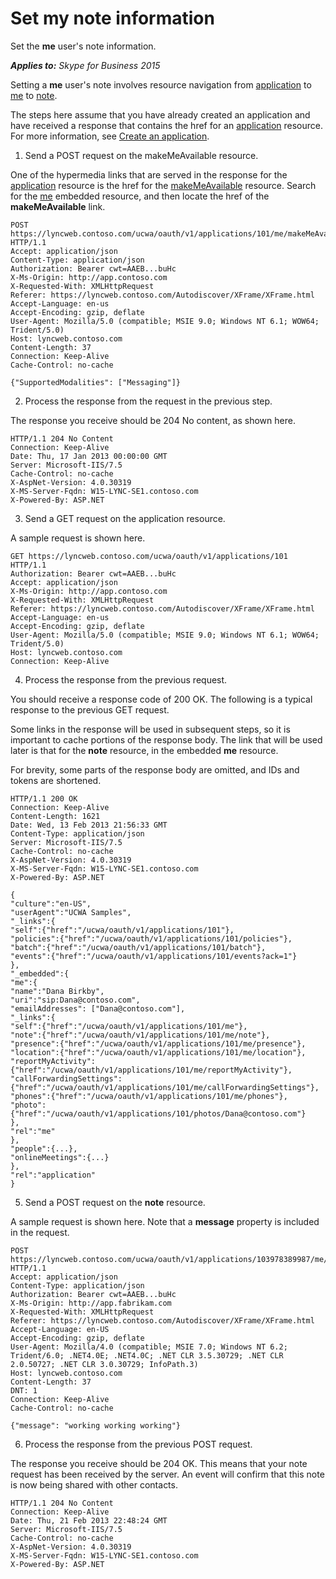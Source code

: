 
# Set my note information
Set the **me** user's note information.


 _**Applies to:** Skype for Business 2015_

Setting a **me** user's note involves resource navigation from [application](application_ref.md) to [me](me_ref.md) to [note](note_ref.md). 

The steps here assume that you have already created an application and have received a response that contains the href for an [application](application_ref.md) resource. For more information, see [Create an application](CreateAnApplication.md).

1. Send a POST request on the makeMeAvailable resource.
 
 One of the hypermedia links that are served in the response for the [application](application_ref.md) resource is the href for the [makeMeAvailable](makeMeAvailable_ref.md) resource. Search for the [me](me_ref.md) embedded resource, and then locate the href of the **makeMeAvailable** link.
 
```
POST https://lyncweb.contoso.com/ucwa/oauth/v1/applications/101/me/makeMeAvailable HTTP/1.1
Accept: application/json
Content-Type: application/json
Authorization: Bearer cwt=AAEB...buHc
X-Ms-Origin: http://app.contoso.com
X-Requested-With: XMLHttpRequest
Referer: https://lyncweb.contoso.com/Autodiscover/XFrame/XFrame.html
Accept-Language: en-us
Accept-Encoding: gzip, deflate
User-Agent: Mozilla/5.0 (compatible; MSIE 9.0; Windows NT 6.1; WOW64; Trident/5.0)
Host: lyncweb.contoso.com
Content-Length: 37
Connection: Keep-Alive
Cache-Control: no-cache

{"SupportedModalities": ["Messaging"]}
```

2. Process the response from the request in the previous step.
 
 The response you receive should be 204 No content, as shown here.
 
```
HTTP/1.1 204 No Content
Connection: Keep-Alive
Date: Thu, 17 Jan 2013 00:00:00 GMT
Server: Microsoft-IIS/7.5
Cache-Control: no-cache
X-AspNet-Version: 4.0.30319
X-MS-Server-Fqdn: W15-LYNC-SE1.contoso.com
X-Powered-By: ASP.NET
```

3. Send a GET request on the application resource.
 
 A sample request is shown here.
 
```
GET https://lyncweb.contoso.com/ucwa/oauth/v1/applications/101 HTTP/1.1
Authorization: Bearer cwt=AAEB...buHc
Accept: application/json
X-Ms-Origin: http://app.contoso.com
X-Requested-With: XMLHttpRequest
Referer: https://lyncweb.contoso.com/Autodiscover/XFrame/XFrame.html
Accept-Language: en-us
Accept-Encoding: gzip, deflate
User-Agent: Mozilla/5.0 (compatible; MSIE 9.0; Windows NT 6.1; WOW64; Trident/5.0)
Host: lyncweb.contoso.com
Connection: Keep-Alive

```

4. Process the response from the previous request.
 
 You should receive a response code of 200 OK. The following is a typical response to the previous GET request.
 
 Some links in the response will be used in subsequent steps, so it is important to cache portions of the response body. The link that will be used later is that for the **note** resource, in the embedded **me** resource.
 
 For brevity, some parts of the response body are omitted, and IDs and tokens are shortened.
 
```
HTTP/1.1 200 OK
Connection: Keep-Alive
Content-Length: 1621
Date: Wed, 13 Feb 2013 21:56:33 GMT
Content-Type: application/json
Server: Microsoft-IIS/7.5
Cache-Control: no-cache
X-AspNet-Version: 4.0.30319
X-MS-Server-Fqdn: W15-LYNC-SE1.contoso.com
X-Powered-By: ASP.NET

{
"culture":"en-US",
"userAgent":"UCWA Samples",
"_links":{
"self":{"href":"/ucwa/oauth/v1/applications/101"},
"policies":{"href":"/ucwa/oauth/v1/applications/101/policies"},
"batch":{"href":"/ucwa/oauth/v1/applications/101/batch"},
"events":{"href":"/ucwa/oauth/v1/applications/101/events?ack=1"}
},
"_embedded":{
"me":{
"name":"Dana Birkby",
"uri":"sip:Dana@contoso.com",
"emailAddresses": ["Dana@contoso.com"],
"_links":{
"self":{"href":"/ucwa/oauth/v1/applications/101/me"},
"note":{"href":"/ucwa/oauth/v1/applications/101/me/note"},
"presence":{"href":"/ucwa/oauth/v1/applications/101/me/presence"},
"location":{"href":"/ucwa/oauth/v1/applications/101/me/location"},
"reportMyActivity":{"href":"/ucwa/oauth/v1/applications/101/me/reportMyActivity"},
"callForwardingSettings":{"href":"/ucwa/oauth/v1/applications/101/me/callForwardingSettings"},
"phones":{"href":"/ucwa/oauth/v1/applications/101/me/phones"},
"photo":{"href":"/ucwa/oauth/v1/applications/101/photos/Dana@contoso.com"}
},
"rel":"me"
}, 
"people":{...},
"onlineMeetings":{...}
}, 
"rel":"application"
}
```

5. Send a POST request on the **note** resource.
 
 A sample request is shown here. Note that a **message** property is included in the request.
 
```
POST https://lyncweb.contoso.com/ucwa/oauth/v1/applications/103978389987/me/note HTTP/1.1
Accept: application/json
Content-Type: application/json
Authorization: Bearer cwt=AAEB...buHc
X-Ms-Origin: http://app.fabrikam.com
X-Requested-With: XMLHttpRequest
Referer: https://lyncweb.contoso.com/Autodiscover/XFrame/XFrame.html
Accept-Language: en-US
Accept-Encoding: gzip, deflate
User-Agent: Mozilla/4.0 (compatible; MSIE 7.0; Windows NT 6.2; Trident/6.0; .NET4.0E; .NET4.0C; .NET CLR 3.5.30729; .NET CLR 2.0.50727; .NET CLR 3.0.30729; InfoPath.3)
Host: lyncweb.contoso.com
Content-Length: 37
DNT: 1
Connection: Keep-Alive
Cache-Control: no-cache

{"message": "working working working"}
```

6. Process the response from the previous POST request.
 
 The response you receive should be 204 OK. This means that your note request has been received by the server. An event will confirm that this note is now being shared with other contacts.
 
```
HTTP/1.1 204 No Content
Connection: Keep-Alive
Date: Thu, 21 Feb 2013 22:48:24 GMT
Server: Microsoft-IIS/7.5
Cache-Control: no-cache
X-AspNet-Version: 4.0.30319
X-MS-Server-Fqdn: W15-LYNC-SE1.contoso.com
X-Powered-By: ASP.NET

```

